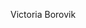   <div style="background: url('https://github.com/Victoria-Borovik/Victoria-Borovik/assets/103994412/c620b470-ed58-45bc-8b6d-654be4b02983')">
    <p>Victoria Borovik</p>
  </div>
